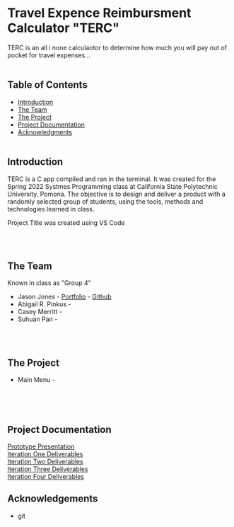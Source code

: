 # Travel Expence Reimbursment Calculator "TERC" <br>

TERC is an all i none calculaotor to determine how much you will pay out of pocket for travel expenses...
<br><br>

## Table of Contents <br>

* [Introduction](#Introduction)
* [The Team](#Team)
* [The Project](#Games)
* [Project Documentation](#Docs)
* [Acknowledgments](#Ack)
<br><br>

## Introduction <a name="Introduction"></a> <br>

TERC is a C app compiled and ran in the terminal. It was created for the Spring 2022 Systmes Programming class at California State Polytechnic University, Pomona. The objective is to design and deliver a product with a randomly selected group of students, using the tools, methods and technologies learned in class.

Project Title was created using VS Code

<br><br>

## The Team <a name="Team"></a> <br>
Known in class as "Group 4"
* Jason Jones - [Portfolio](https://jasonjonesthe.dev/) - [Github](https://github.com/jasojone)
*  Abigail R. Pinkus -   
*  Casey Merritt -  
*  Suhuan Pan -  



<br><br>

## The Project <a name="Games"></a> <br>
* Main Menu - 
  <br>
 
 ![]()
 
<br><br>


## Project Documentation <a name="Docs"></a> <br>
[Prototype Presentation]() <br>
[Iteration One Deliverables]() <br>
[Iteration Two Deliverables]() <br>
[Iteration Three Deliverables]() <br>
[Iteration Four Deliverables]()<br>

## Acknowledgements <a name="Ack"></a> <br>
- git 